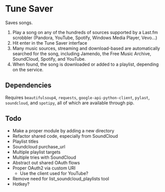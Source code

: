 Tune Saver
==========
Saves songs.

1. Play a song on any of the hundreds of sources supported by a Last.fm
scrobbler (Pandora, YouTube, Spotify, Windows Media Player, Vevo...)
2. Hit enter in the Tune Saver interface
3. Many music sources, streaming and download-based are
automatically searched for the song, including
Jamendo, the Free Music Archive, SoundCloud, Spotify, and YouTube.
4. When found, the song is downloaded or added to a playlist, depending
on the service.


Dependencies
------------
Requires `beautifulsoup4`, `requests`, `google-api-python-client`, `pylast`, 
`soundcloud`, and `spotipy`, all of which are available through pip.


Todo
----
* Make a proper module by adding a new directory
* Refactor shared code, especially from SoundCloud
* Playlist titles
* Soundcloud purchase_url
* Multiple playlist targets
* Multiple tries with SoundCloud
* Abstract out shared OAuth flows
* Proper OAuth2 via custom URI
    - Use the client used for YouTube?
* Remove need for list_soundcloud_playlists tool
* Hotkey?